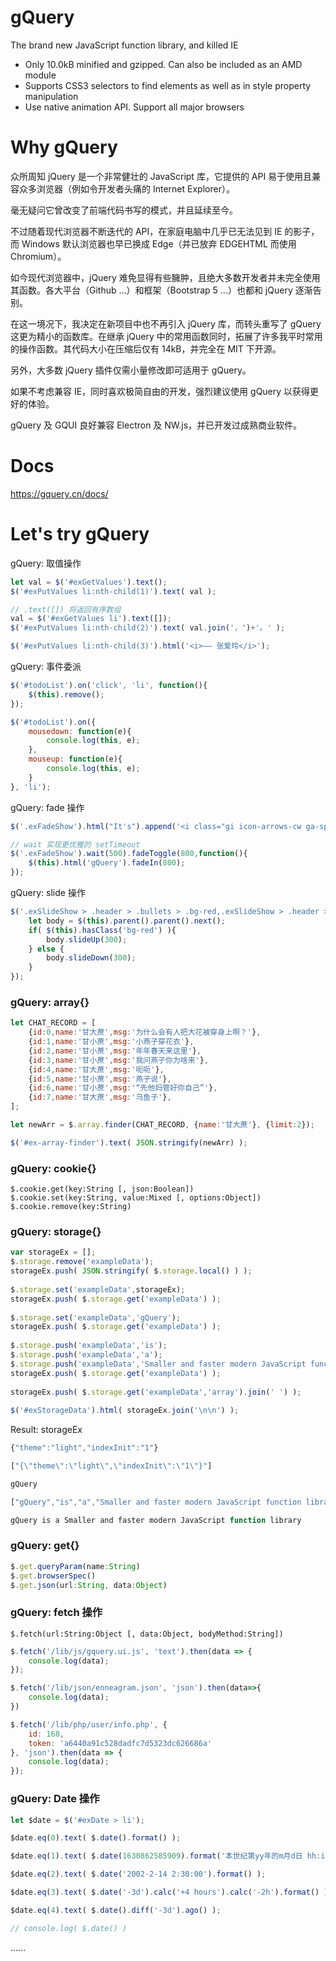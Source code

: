 # gQuery
The brand new JavaScript function library, and killed IE
- Only 10.0kB minified and gzipped. Can also be included as an AMD module
- Supports CSS3 selectors to find elements as well as in style property manipulation
- Use native animation API. Support all major browsers


# Why gQuery
众所周知 jQuery 是一个非常健壮的 JavaScript 库，它提供的 API 易于使用且兼容众多浏览器（例如令开发者头痛的 Internet Explorer）。

毫无疑问它曾改变了前端代码书写的模式，并且延续至今。

不过随着现代浏览器不断迭代的 API，在家庭电脑中几乎已无法见到 IE 的影子，而 Windows 默认浏览器也早已换成 Edge（并已放弃 EDGEHTML 而使用 Chromium）。

如今现代浏览器中，jQuery 难免显得有些臃肿，且绝大多数开发者并未完全使用其函数。各大平台（Github ...）和框架（Bootstrap 5 ...）也都和 jQuery 逐渐告别。

在这一境况下，我决定在新项目中也不再引入 jQuery 库，而转头重写了 gQuery 这更为精小的函数库。在继承 jQuery 中的常用函数同时，拓展了许多我平时常用的操作函数。其代码大小在压缩后仅有 14kB，并完全在 MIT 下开源。

另外，大多数 jQuery 插件仅需小量修改即可适用于 gQuery。

如果不考虑兼容 IE，同时喜欢极简自由的开发，强烈建议使用 gQuery 以获得更好的体验。

gQuery 及 GQUI 良好兼容 Electron 及 NW.js，并已开发过成熟商业软件。


# Docs
https://gquery.cn/docs/



# Let's try gQuery
gQuery: 取值操作
```JavaScript
let val = $('#exGetValues').text();
$('#exPutValues li:nth-child(1)').text( val );

// .text([]) 将返回有序数组
val = $('#exGetValues li').text([]);
$('#exPutValues li:nth-child(2)').text( val.join('，')+'。' );

$('#exPutValues li:nth-child(3)').html('<i>—— 张爱玲</i>');
```

gQuery: 事件委派
```JavaScript
$('#todoList').on('click', 'li', function(){
    $(this).remove();
});

$('#todoList').on({
    mousedown: function(e){
        console.log(this, e);
    },
    mouseup: function(e){
        console.log(this, e);
    }
}, 'li');
```

gQuery: fade 操作
```JavaScript
$('.exFadeShow').html("It's").append('<i class="gi icon-arrows-cw ga-spin ml-2">');

// wait 实现更优雅的 setTimeout
$('.exFadeShow').wait(500).fadeToggle(800,function(){
    $(this).html('gQuery').fadeIn(800);
});
```

gQuery: slide 操作
```JavaScript
$('.exSlideShow > .header > .bullets > .bg-red,.exSlideShow > .header > .bullets > .bg-green').off('click').on('click',function(){
	let body = $(this).parent().parent().next();
	if( $(this).hasClass('bg-red') ){
		body.slideUp(300);
	} else {
		body.slideDown(300);
	}
});
```

### gQuery: array{}
```JavaScript
let CHAT_RECORD = [
    {id:0,name:'甘大蔗',msg:'为什么会有人把大花被穿身上啊？'},
    {id:1,name:'甘小蔗',msg:'小燕子穿花衣'},
    {id:2,name:'甘小蔗',msg:'年年春天来这里'},
    {id:3,name:'甘小蔗',msg:'我问燕子你为啥来'},
    {id:4,name:'甘大蔗',msg:'呃呃'},
    {id:5,name:'甘小蔗',msg:'燕子说'},
    {id:6,name:'甘小蔗',msg:'“先他妈管好你自己”'},
    {id:7,name:'甘大蔗',msg:'乌鱼子'},
];

let newArr = $.array.finder(CHAT_RECORD, {name:'甘大蔗'}, {limit:2});

$('#ex-array-finder').text( JSON.stringify(newArr) );
```

### gQuery: cookie{}
```
$.cookie.get(key:String [, json:Boolean])
$.cookie.set(key:String, value:Mixed [, options:Object])
$.cookie.remove(key:String)
```

### gQuery: storage{}
```JavaScript
var storageEx = [];
$.storage.remove('exampleData');
storageEx.push( JSON.stringify( $.storage.local() ) );
 
$.storage.set('exampleData',storageEx);
storageEx.push( $.storage.get('exampleData') );
 
$.storage.set('exampleData','gQuery');
storageEx.push( $.storage.get('exampleData') );
 
$.storage.push('exampleData','is');
$.storage.push('exampleData','a');
$.storage.push('exampleData','Smaller and faster modern JavaScript function library');
storageEx.push( $.storage.get('exampleData') );
 
storageEx.push( $.storage.get('exampleData','array').join(' ') );
 
$('#exStorageData').html( storageEx.join('\n\n') );
```
Result: storageEx
```javascript
{"theme":"light","indexInit":"1"}

["{\"theme\":\"light\",\"indexInit\":\"1\"}"]

gQuery

["gQuery","is","a","Smaller and faster modern JavaScript function library"]

gQuery is a Smaller and faster modern JavaScript function library
```

### gQuery: get{}
```javascript
$.get.queryParam(name:String)
$.get.browserSpec()
$.get.json(url:String, data:Object)
```

### gQuery: fetch 操作
`$.fetch(url:String:Object [, data:Object, bodyMethod:String])`
```javascript
$.fetch('/lib/js/gquery.ui.js', 'text').then(data => {
    console.log(data);
});

$.fetch('/lib/json/enneagram.json', 'json').then(data=>{
    console.log(data);
})

$.fetch('/lib/php/user/info.php', {
    id: 168,
    token: 'a6440a91c528dadfc7d5323dc626686a'
}, 'json').then(data => {
    console.log(data);
});
```

### gQuery: Date 操作
```javascript
let $date = $('#exDate > li');

$date.eq(0).text( $.date().format() );

$date.eq(1).text( $.date(1630862585909).format('本世纪第yy年的m月d日 hh:ii:ss') );

$date.eq(2).text( $.date('2002-2-14 2:30:00').format() );

$date.eq(3).text( $.date('-3d').calc('+4 hours').calc('-2h').format() );

$date.eq(4).text( $.date().diff('-3d').ago() );

// console.log( $.date() )
```

......
